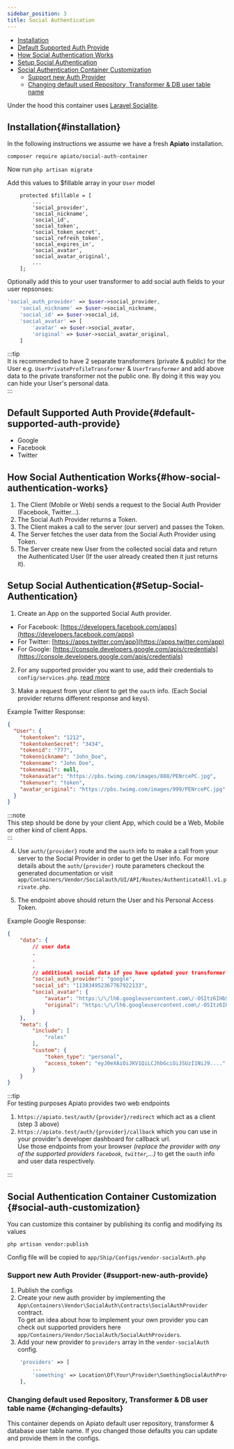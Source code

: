 ```yaml
---
sidebar_position: 3
title: Social Authentication
---
```


- [Installation](#installation)
- [Default Supported Auth Provide](#default-supported-auth-provide)
- [How Social Authentication Works](#how-social-authentication-works)
- [Setup Social Authentication](#Setup-Social-Authentication)
- [Social Authentication Container Customization](#social-auth-customization)
  - [Support new Auth Provider](#support-new-auth-provide)
  - [Changing default used Repository, Transformer & DB user table name](#changing-defaults)

Under the hood this container uses [Laravel Socialite](https://github.com/laravel/socialite).

## Installation{#installation}
In the following instructions we assume we have a fresh **Apiato** installation.

```
composer require apiato/social-auth-container
```
Now run `php artisan migrate`

Add this values to $fillable array in your `User` model

```
    protected $fillable = [
        ...
        'social_provider',
        'social_nickname',
        'social_id',
        'social_token',
        'social_token_secret',
        'social_refresh_token',
        'social_expires_in',
        'social_avatar',
        'social_avatar_original',
        ...
    ];
```

Optionally add this to your user transformer to add social auth fields to your user repsonses:
```php
'social_auth_provider' => $user->social_provider,
    'social_nickname' => $user->social_nickname,
    'social_id' => $user->social_id,
    'social_avatar' => [
        'avatar' => $user->social_avatar,
        'original' => $user->social_avatar_original,
    ]
```
:::tip  
It is recommended to have 2 separate transformers (private & public) for the User e.g. `UserPrivateProfileTransformer`
& `UserTransformer` and add above data to the private transformer not the public one. By doing it this way you can hide
your User's personal data.  
:::

## Default Supported Auth Provide{#default-supported-auth-provide}

* Google
* Facebook
* Twitter

## How Social Authentication Works{#how-social-authentication-works}

1. The Client (Mobile or Web) sends a request to the Social Auth Provider (Facebook, Twitter...).
2. The Social Auth Provider returns a Token.
3. The Client makes a call to the server (our server) and passes the Token.
4. The Server fetches the user data from the Social Auth Provider using Token.
5. The Server create new User from the collected social data and return the Authenticated User (If the user already
   created then it just returns it).

## Setup Social Authentication{#Setup-Social-Authentication}

1. Create an App on the supported Social Auth provider.

- For Facebook: [https://developers.facebook.com/apps](https://developers.facebook.com/apps)
- For Twitter: [https://apps.twitter.com/app](https://apps.twitter.com/app)
- For
  Google: [https://console.developers.google.com/apis/credentials](https://console.developers.google.com/apis/credentials)

2. For any supported provider you want to use, add their credentials to `config/services.php`. [read more](https://laravel.com/docs/socialite#configuration)

3. Make a request from your client to get the `oauth` info. (Each Social provider returns different response and keys).

Example Twitter Response:

```json
{
  "User": {
    "tokentoken": "1212",
    "tokentokenSecret": "3434",
    "tokenid": "777",
    "tokennickname": "John_Doe",
    "tokenname": "John Doe",
    "tokenemail": null,
    "tokenavatar": "https://pbs.twimg.com/images/888/PENrcePC.jpg",
    "tokenuser": "token",
    "avatar_original": "https://pbs.twimg.com/images/999/PENrcePC.jpg"
  }
}
```

:::note  
This step should be done by your client App, which could be a Web, Mobile or other kind of client Apps.  
:::

4. Use `auth/{provider}` route and the `oauth` info to make a call from your server to the Social Provider in order to 
get the User info. For more details about the `auth/{provider}` route parameters checkout the generated documentation or
visit `app/Containers/Vendor/Socialauth/UI/API/Routes/AuthenticateAll.v1.private.php`.

5. The endpoint above should return the User and his Personal Access Token.

Example Google Response:

```json
{
    "data": {
        // user data
        .
        .
        .
        // additional social data if you have updated your transformer as mentioned above
        "social_auth_provider": "google",
        "social_id": "113834952367767922133",
        "social_avatar": {
            "avatar": "https:\/\/lh6.googleusercontent.com\/-OSItz6IHbSw\/AAA\/AMZuucltEs\/s96-c\/photo.jpg",
            "original": "https:\/\/lh6.googleusercontent.com\/-OSItz6IHbSw\/AAA\/AMZuucltEs\/s96-c\/photo.jpg"
        }
    },
    "meta": {
        "include": [
            "roles"
        ],
        "custom": {
            "token_type": "personal",
            "access_token": "eyJ0eXAiOiJKV1QiLCJhbGciOiJSUzI1NiJ9...."
        }
    }
}
```

:::tip  
For testing purposes Apiato provides two web endpoints
1. `https://apiato.test/auth/{provider}/redirect` which act as a client (step 3 above)
2. `https://apiato.test/auth/{provider}/callback` which you can use in your provider's developer dashboard for callback url.  
   Use those endpoints from your browser *(replace the provider with any of the supported providers `facebook`, `twitter`,...)*
   to get the `oauth` info and user data respectively.  

:::

## Social Authentication Container Customization {#social-auth-customization}
You can customize this container by publishing its config and modifying its values
```
php artisan vendor:publish
```  
Config file will be copied to `app/Ship/Configs/vendor-socialAuth.php`

### Support new Auth Provider {#support-new-auth-provide}
1. Publish the configs
2. Create your new auth provider
   by implementing the `App\Containers\Vendor\SocialAuth\Contracts\SocialAuthProvider` contract.  
   To get an idea about how to implement your own provider you can check out supported providers here `app/Containers/Vendor/SocialAuth/SocialAuthProviders`.
3. Add your new provider to `providers` array in the `vendor-socialAuth` config.
```php
    'providers' => [
        ...
        'something' => Location\Of\Your\Provider\SomthingSocialAuthProvider::class,
    ],
```
### Changing default used Repository, Transformer & DB user table name {#changing-defaults}
This container depends on Apiato default user repository, transformer & database user table name.
If you changed those defaults you can update and provide them in the configs.

